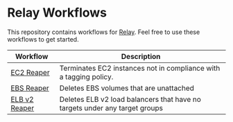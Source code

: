 # Relay Workflows  
This repository contains workflows for [Relay](https://relay.sh). Feel free to use these workflows to get started.

| Workflow      | Description   |
| ------------- | ------------- |
| [EC2 Reaper](./ec2-reaper) | Terminates EC2 instances not in compliance with a tagging policy. |
| [EBS Reaper](./ebs-reaper) | Deletes EBS volumes that are unattached | 
| [ELB v2 Reaper](./elbv2-reaper) | Deletes ELB v2 load balancers that have no targets under any target groups |  
